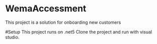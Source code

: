 # WemaAccessment
This project is a solution for onboarding new customers

#Setup
This project runs on .net5
Clone the project and run with visual studio.
